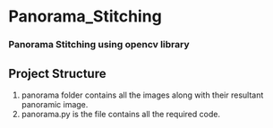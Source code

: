 # Panorama_Stitching

### Panorama Stitching using opencv library

## Project Structure
1. panorama folder contains all the images along with their resultant panoramic image.
2. panorama.py is the file contains all the required code.
